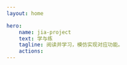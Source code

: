 ```yaml
---
layout: home

hero:
    name: jia-project
    text: 学与练
    tagline: 阅读并学习，模仿实现对应功能。
    actions:
---
```

